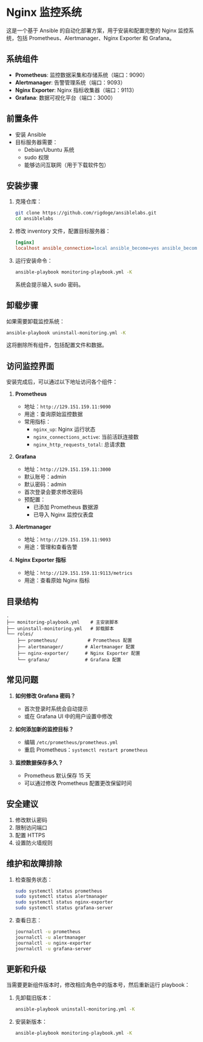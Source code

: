 # Nginx 监控系统

这是一个基于 Ansible 的自动化部署方案，用于安装和配置完整的 Nginx 监控系统，包括 Prometheus、Alertmanager、Nginx Exporter 和 Grafana。

## 系统组件

- **Prometheus**: 监控数据采集和存储系统（端口：9090）
- **Alertmanager**: 告警管理系统（端口：9093）
- **Nginx Exporter**: Nginx 指标收集器（端口：9113）
- **Grafana**: 数据可视化平台（端口：3000）

## 前置条件

- 安装 Ansible
- 目标服务器需要：
  - Debian/Ubuntu 系统
  - sudo 权限
  - 能够访问互联网（用于下载软件包）

## 安装步骤

1. 克隆仓库：
   ```bash
   git clone https://github.com/rigdoge/ansiblelabs.git
   cd ansiblelabs
   ```

2. 修改 inventory 文件，配置目标服务器：
   ```ini
   [nginx]
   localhost ansible_connection=local ansible_become=yes ansible_become_method=sudo
   ```

3. 运行安装命令：
   ```bash
   ansible-playbook monitoring-playbook.yml -K
   ```
   系统会提示输入 sudo 密码。

## 卸载步骤

如果需要卸载监控系统：

```bash
ansible-playbook uninstall-monitoring.yml -K
```

这将删除所有组件，包括配置文件和数据。

## 访问监控界面

安装完成后，可以通过以下地址访问各个组件：

1. **Prometheus**
   - 地址：`http://129.151.159.11:9090`
   - 用途：查询原始监控数据
   - 常用指标：
     - `nginx_up`: Nginx 运行状态
     - `nginx_connections_active`: 当前活跃连接数
     - `nginx_http_requests_total`: 总请求数

2. **Grafana**
   - 地址：`http://129.151.159.11:3000`
   - 默认账号：admin
   - 默认密码：admin
   - 首次登录会要求修改密码
   - 预配置：
     - 已添加 Prometheus 数据源
     - 已导入 Nginx 监控仪表盘

3. **Alertmanager**
   - 地址：`http://129.151.159.11:9093`
   - 用途：管理和查看告警

4. **Nginx Exporter 指标**
   - 地址：`http://129.151.159.11:9113/metrics`
   - 用途：查看原始 Nginx 指标

## 目录结构

```
.
├── monitoring-playbook.yml    # 主安装脚本
├── uninstall-monitoring.yml   # 卸载脚本
└── roles/
    ├── prometheus/           # Prometheus 配置
    ├── alertmanager/        # Alertmanager 配置
    ├── nginx-exporter/      # Nginx Exporter 配置
    └── grafana/             # Grafana 配置
```

## 常见问题

1. **如何修改 Grafana 密码？**
   - 首次登录时系统会自动提示
   - 或在 Grafana UI 中的用户设置中修改

2. **如何添加新的监控目标？**
   - 编辑 `/etc/prometheus/prometheus.yml`
   - 重启 Prometheus：`systemctl restart prometheus`

3. **监控数据保存多久？**
   - Prometheus 默认保存 15 天
   - 可以通过修改 Prometheus 配置更改保留时间

## 安全建议

1. 修改默认密码
2. 限制访问端口
3. 配置 HTTPS
4. 设置防火墙规则

## 维护和故障排除

1. 检查服务状态：
   ```bash
   sudo systemctl status prometheus
   sudo systemctl status alertmanager
   sudo systemctl status nginx-exporter
   sudo systemctl status grafana-server
   ```

2. 查看日志：
   ```bash
   journalctl -u prometheus
   journalctl -u alertmanager
   journalctl -u nginx-exporter
   journalctl -u grafana-server
   ```

## 更新和升级

当需要更新组件版本时，修改相应角色中的版本号，然后重新运行 playbook：

1. 先卸载旧版本：
   ```bash
   ansible-playbook uninstall-monitoring.yml -K
   ```

2. 安装新版本：
   ```bash
   ansible-playbook monitoring-playbook.yml -K
   ``` 
